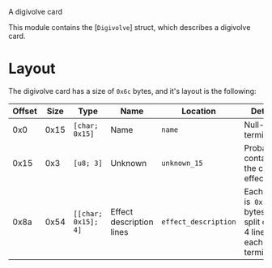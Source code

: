 A digivolve card

This module contains the [`Digivolve`] struct, which describes a digivolve card.

# Layout
The digivolve card has a size of `0x6c` bytes, and it's layout is the following:

| Offset | Size | Type                | Name                     | Location             | Details                                                             |
| ------ | ---- | ------------------- | ------------------------ | -------------------- | ------------------------------------------------------------------- |
| 0x0    | 0x15 | `[char; 0x15]`      | Name                     | `name`               | Null-terminated                                                     |
| 0x15   | 0x3  | `[u8; 3]`           | Unknown                  | `unknown_15`         | Probably contains the card effect                                   |
| 0x8a   | 0x54 | `[[char; 0x15]; 4]` | Effect description lines | `effect_description` | Each line is` 0x15` bytes, split over 4 lines, each null terminated |

